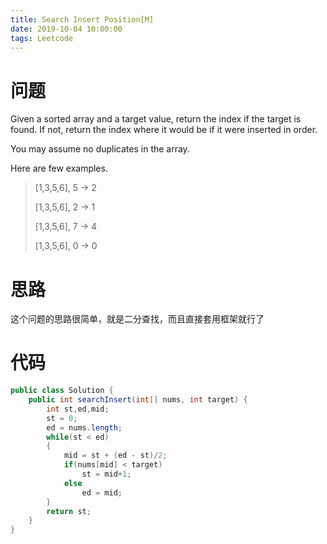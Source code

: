 ```yaml
---
title: Search Insert Position[M]
date: 2019-10-04 10:00:00
tags: Leetcode
---
```


# 问题

Given a sorted array and a target value, return the index if the target is found. If not, return the index where it would be if it were inserted in order.

You may assume no duplicates in the array.



Here are few examples.

> [1,3,5,6], 5 → 2
>
> [1,3,5,6], 2 → 1
>
> [1,3,5,6], 7 → 4
>
> [1,3,5,6], 0 → 0



# 思路

这个问题的思路很简单，就是二分查找，而且直接套用框架就行了



# 代码

```java
public class Solution {
    public int searchInsert(int[] nums, int target) {
        int st,ed,mid;
        st = 0;
        ed = nums.length;
        while(st < ed)
        {
            mid = st + (ed - st)/2;
            if(nums[mid] < target)
                st = mid+1;
            else
                ed = mid;
        }
        return st;
    }
}
```

